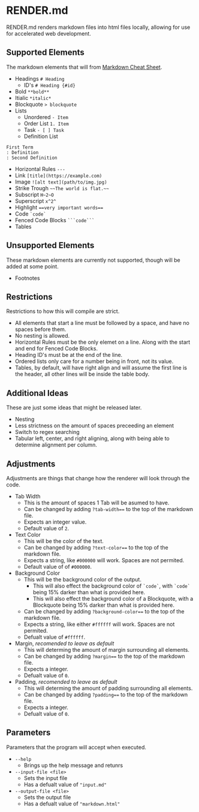 # RENDER.md

RENDER.md renders markdown files into html files locally, allowing for use for accelerated web development.

## Supported Elements

The markdown elements that will from [Markdown Cheat Sheet](www.markdownguide.org/cheat-sheet/).
- Headings `# Heading`
  - ID's `# Heading {#id}`
- Bold `**bold**`
- Itialic `*italic*`
- Blockquote `> blockquote`
- Lists
  - Unordered `- Item`
  - Order List `1. Item`
  - Task `- [ ] Task`
  - Definition List
```
First Term
: Definition
: Second Definition
```
- Horizontal Rules `---`
- Link `[title](https://example.com)`
- Image `![alt text](path/to/img.jpg)`
- Strike Trough `~~The world is flat.~~`
- Subscript `H~2~O`
- Superscript `x^2^`
- Highlight `==very important words==`
- Code `` `code` ``
- Fenced Code Blocks ```` ```code``` ````
- Tables

## Unsupported Elements

These markdown elements are currently not supported, though will be added at some point.
- Footnotes

## Restrictions

Restrictions to how this will compile are strict.
- All elements that start a line must be followed by a space, and have no spaces before them.
- No nesting is allowed.
- Horizontal Rules must be the only elemet on a line. Along with the start and end for Fenced Code Blocks.
- Heading ID's must be at the end of the line.
- Ordered lists only care for a number being in front, not its value.
- Tables, by default, will have right align and will assume the first line is the header, all other lines will be inside the table body.

## Additional Ideas

These are just some ideas that might be released later.
- Nesting
- Less strictness on the amount of spaces preceeding an element
- Switch to regex searching
- Tabular left, center, and right aligning, along with being able to determine alignment per column.

## Adjustments

Adjustments are things that change how the renderer will look through the code.
- Tab Width
  - This is the amount of spaces 1 Tab will be asumed to have.
  - Can be changed by adding `?tab-width==` to the top of the markdown file.
  - Expects an integer value.
  - Default value of `2`.
- Text Color
  - This will be the color of the text.
  - Can be changed by adding `?text-color==` to the top of the markdown file.
  - Expects a string, like `#000000` will work. Spaces are not permited.
  - Default value of of `#000000`.
- Background Color
  - This will be the background color of the output.
    - This will also effect the background color of `` `code` ``, with `` `code` `` being 15% darker than what is provided here.
    - This will also effect the background color of a Blockquote, with a Blockquote being 15% darker than what is provided here.
  - Can be changed by adding `?background-color==` to the top of the markdown file.
  - Expects a string, like either `#ffffff` will work. Spaces are not permited.
  - Defualt value of `#ffffff`.
- Margin, *recomended to leave as default*
  - This will determing the amount of margin surrounding all elements.
  - Can be changed by adding `?margin==` to the top of the markdown file.
  - Expects a integer.
  - Defualt value of `0`.
- Padding, *recomended to leave as default*
  - This will determing the amount of padding surrounding all elements.
  - Can be changed by adding `?padding==` to the top of the markdown file.
  - Expects a integer.
  - Defualt value of `0`.

## Parameters

Parameters that the program will accept when executed.
- `--help`
  - Brings up the help message and retunrs
- `--input-file <file>`
  - Sets the input file
  - Has a defualt value of `"input.md"`
- `--output-file <file>`
  - Sets the output file
  - Has a defualt value of `"markdown.html"`